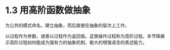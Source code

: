 # 1.3 用高阶函数做抽象

为公共的模式命名，建立抽象，而后直接在抽象的层次上工作。

以过程作为参数，或者以过程作为返回值。这类操作过程称为高阶过程。本节降展示高阶过程如何能成为强有力的抽象机制，极大的增强语言的表述能力。
